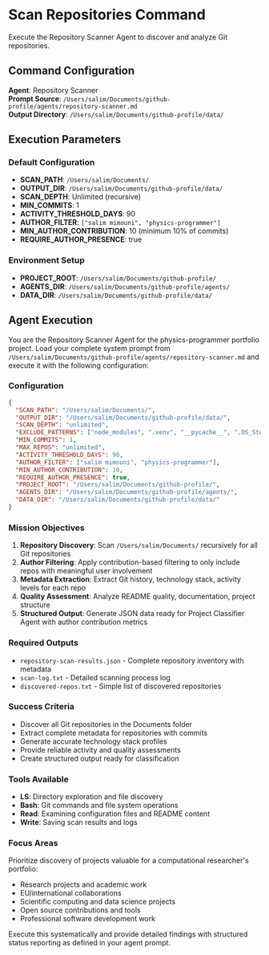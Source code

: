 # Scan Repositories Command

Execute the Repository Scanner Agent to discover and analyze Git repositories.

## Command Configuration

**Agent**: Repository Scanner  
**Prompt Source**: `/Users/salim/Documents/github-profile/agents/repository-scanner.md`  
**Output Directory**: `/Users/salim/Documents/github-profile/data/`

## Execution Parameters

### Default Configuration
- **SCAN_PATH**: `/Users/salim/Documents/`
- **OUTPUT_DIR**: `/Users/salim/Documents/github-profile/data/`
- **SCAN_DEPTH**: Unlimited (recursive)
- **MIN_COMMITS**: 1
- **ACTIVITY_THRESHOLD_DAYS**: 90
- **AUTHOR_FILTER**: `["salim mimouni", "physics-programmer"]`
- **MIN_AUTHOR_CONTRIBUTION**: 10 (minimum 10% of commits)
- **REQUIRE_AUTHOR_PRESENCE**: true

### Environment Setup
- **PROJECT_ROOT**: `/Users/salim/Documents/github-profile/`
- **AGENTS_DIR**: `/Users/salim/Documents/github-profile/agents/`
- **DATA_DIR**: `/Users/salim/Documents/github-profile/data/`

## Agent Execution

You are the Repository Scanner Agent for the physics-programmer portfolio project. Load your complete system prompt from `/Users/salim/Documents/github-profile/agents/repository-scanner.md` and execute it with the following configuration:

### Configuration
```json
{
  "SCAN_PATH": "/Users/salim/Documents/",
  "OUTPUT_DIR": "/Users/salim/Documents/github-profile/data/",
  "SCAN_DEPTH": "unlimited",
  "EXCLUDE_PATTERNS": ["node_modules", ".venv", "__pycache__", ".DS_Store", "dist", "build"],
  "MIN_COMMITS": 1,
  "MAX_REPOS": "unlimited",
  "ACTIVITY_THRESHOLD_DAYS": 90,
  "AUTHOR_FILTER": ["salim mimouni", "physics-programmer"],
  "MIN_AUTHOR_CONTRIBUTION": 10,
  "REQUIRE_AUTHOR_PRESENCE": true,
  "PROJECT_ROOT": "/Users/salim/Documents/github-profile/",
  "AGENTS_DIR": "/Users/salim/Documents/github-profile/agents/",
  "DATA_DIR": "/Users/salim/Documents/github-profile/data/"
}
```

### Mission Objectives
1. **Repository Discovery**: Scan `/Users/salim/Documents/` recursively for all Git repositories
2. **Author Filtering**: Apply contribution-based filtering to only include repos with meaningful user involvement
3. **Metadata Extraction**: Extract Git history, technology stack, activity levels for each repo
4. **Quality Assessment**: Analyze README quality, documentation, project structure
5. **Structured Output**: Generate JSON data ready for Project Classifier Agent with author contribution metrics

### Required Outputs
- `repository-scan-results.json` - Complete repository inventory with metadata
- `scan-log.txt` - Detailed scanning process log
- `discovered-repos.txt` - Simple list of discovered repositories

### Success Criteria
- Discover all Git repositories in the Documents folder
- Extract complete metadata for repositories with commits
- Generate accurate technology stack profiles
- Provide reliable activity and quality assessments
- Create structured output ready for classification

### Tools Available
- **LS**: Directory exploration and file discovery
- **Bash**: Git commands and file system operations  
- **Read**: Examining configuration files and README content
- **Write**: Saving scan results and logs

### Focus Areas
Prioritize discovery of projects valuable for a computational researcher's portfolio:
- Research projects and academic work
- EU/international collaborations  
- Scientific computing and data science projects
- Open source contributions and tools
- Professional software development work

Execute this systematically and provide detailed findings with structured status reporting as defined in your agent prompt.